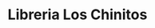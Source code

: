 ---
title: "Libreria Los Chinitos"
url: /san-jose-pinula/libreria-los-chinitos/
shop: Schreibwaren
---